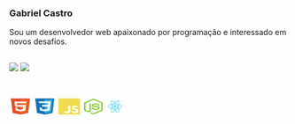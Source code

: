 ### Gabriel Castro

Sou um desenvolvedor web apaixonado por programação e interessado em novos desafios.


##
<div style="display= inline_block">
  <img height="160em"src="https://github-readme-stats.vercel.app/api?username=GabrielCastro-dev&show_icons=true&theme=dracula&include_all_commits=true&count_private=true">
  <img height="160em" src="https://github-readme-stats.vercel.app/api/top-langs/?username=GabrielCastro-dev&layout=compact&langs_count=7&theme=dracula">
</div>

##
  
  <div style="display: inline_block"><br>
    <img align="center" alt="HTML Icon" height="30" width="40" src="https://raw.githubusercontent.com/devicons/devicon/master/icons/html5/html5-original.svg">
    <img align="center" alt="CSS Icon" height="30" width="40" src="https://raw.githubusercontent.com/devicons/devicon/master/icons/css3/css3-original.svg">
    <img align="center" alt="JS Icon" height="30" width="40" src="https://raw.githubusercontent.com/devicons/devicon/master/icons/javascript/javascript-plain.svg">
   <img align="center" alt="NodeJS Icon" height="30" width="40" src="https://raw.githubusercontent.com/devicons/devicon/master/icons/nodejs/nodejs-plain.svg">
  <img align="center" alt="NodeJS Icon" height="30" width="30" src="https://raw.githubusercontent.com/github/explore/80688e429a7d4ef2fca1e82350fe8e3517d3494d/topics/react/react.png">
  </div>

##
